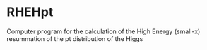 # RHEHpt
Computer program for the calculation of the High Energy (small-x) resummation of the pt distribution of the Higgs
